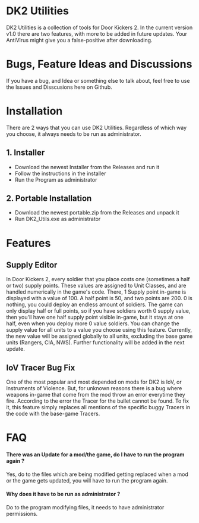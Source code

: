 # DK2 Utilities
DK2 Utilities is a collection of tools for Door Kickers 2. In the current version v1.0 there are two features, with more to be added in future updates.
Your AntiVirus might give you a false-positive after downloading.

# Bugs, Feature Ideas and Discussions
If you have a bug, and Idea or something else to talk about, feel free to use the Issues and Disscusions here on Github.

# Installation
There are 2 ways that you can use DK2 Utilities. Regardless of which way you choose, it always needs to be run as administrator. 

## 1. Installer
- Download the newest Installer from the Releases and run it
- Follow the instructions in the installer
- Run the Program as administrator

## 2. Portable Installation
- Download the newest portable.zip from the Releases and unpack it
- Run DK2_Utils.exe as administrator

# Features
## Supply Editor
In Door Kickers 2, every soldier that you place costs one (sometimes a half or two) supply points. These values are assigned to Unit Classes, and are handled numerically in the game's code.
There, 1 Supply point in-game is displayed with a value of 100. A half point is 50, and two points are 200. 0 is nothing, you could deploy an endless amount of soldiers. 
The game can only display half or full points, so if you have soldiers worth 0 supply value, then you'll have one half supply point visible in-game, but it stays at one half, even when you deploy more 0 value soldiers.
You can change the supply value for all units to a value you choose using this feature. Currently, the new value will be assigned globally to all units, excluding the base game units (Rangers, CIA, NWS). 
Further functionality will be added in the next update.

## IoV Tracer Bug Fix
One of the most popular and most depended on mods for DK2 is IoV, or Instruments of Violence. But, for unknown reasons there is a bug where weapons in-game that come from the mod throw an error everytime they fire. 
According to the error the Tracer for the bullet cannot be found. To fix it, this feature simply replaces all mentions of the specific buggy Tracers in the code with the base-game Tracers.

# FAQ
#### There was an Update for a mod/the game, do I have to run the program again ?
Yes, do to the files which are being modified getting replaced when a mod or the game gets updated, you will have to run the program again.

#### Why does it have to be run as administrator ?
Do to the program modifying files, it needs to have administrator permissions.
